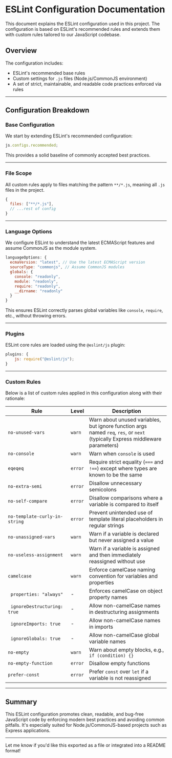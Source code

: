# ESLint Configuration Documentation

This document explains the ESLint configuration used in this project. The configuration is based on ESLint's recommended rules and extends them with custom rules tailored to our JavaScript codebase.

## Overview

The configuration includes:

- ESLint's recommended base rules
- Custom settings for `.js` files (Node.js/CommonJS environment)
- A set of strict, maintainable, and readable code practices enforced via rules

---

## Configuration Breakdown

### Base Configuration

We start by extending ESLint's recommended configuration:

```js
js.configs.recommended;
```

This provides a solid baseline of commonly accepted best practices.

---

### File Scope

All custom rules apply to files matching the pattern `**/*.js`, meaning all `.js` files in the project.

```js
{
  files: ["**/*.js"],
  // ...rest of config
}
```

---

### Language Options

We configure ESLint to understand the latest ECMAScript features and assume CommonJS as the module system.

```js
languageOptions: {
  ecmaVersion: "latest", // Use the latest ECMAScript version
  sourceType: "commonjs", // Assume CommonJS modules
  globals: {
    console: "readonly",
    module: "readonly",
    require: "readonly",
    __dirname: "readonly"
  }
}
```

This ensures ESLint correctly parses global variables like `console`, `require`, etc., without throwing errors.

---

### Plugins

ESLint core rules are loaded using the `@eslint/js` plugin:

```js
plugins: {
	js: require("@eslint/js");
}
```

---

### Custom Rules

Below is a list of custom rules applied in this configuration along with their rationale:

| Rule                                    | Level   | Description                                                                                                                   |
| --------------------------------------- | ------- | ----------------------------------------------------------------------------------------------------------------------------- |
| `no-unused-vars`                        | `warn`  | Warn about unused variables, but ignore function args named `req`, `res`, or `next` (typically Express middleware parameters) |
| `no-console`                            | `warn`  | Warn when `console` is used                                                                                                   |
| `eqeqeq`                                | `error` | Require strict equality (`===` and `!==`) except where types are known to be the same                                         |
| `no-extra-semi`                         | `error` | Disallow unnecessary semicolons                                                                                               |
| `no-self-compare`                       | `error` | Disallow comparisons where a variable is compared to itself                                                                   |
| `no-template-curly-in-string`           | `error` | Prevent unintended use of template literal placeholders in regular strings                                                    |
| `no-unassigned-vars`                    | `warn`  | Warn if a variable is declared but never assigned a value                                                                     |
| `no-useless-assignment`                 | `warn`  | Warn if a variable is assigned and then immediately reassigned without use                                                    |
| `camelcase`                             | `warn`  | Enforce camelCase naming convention for variables and properties                                                              |
| &nbsp;&nbsp;`properties: "always"`      | -       | Enforces camelCase on object property names                                                                                   |
| &nbsp;&nbsp;`ignoreDestructuring: true` | -       | Allow non-camelCase names in destructuring assignments                                                                        |
| &nbsp;&nbsp;`ignoreImports: true`       | -       | Allow non-camelCase names in imports                                                                                          |
| &nbsp;&nbsp;`ignoreGlobals: true`       | -       | Allow non-camelCase global variable names                                                                                     |
| `no-empty`                              | `warn`  | Warn about empty blocks, e.g., `if (condition) {}`                                                                            |
| `no-empty-function`                     | `error` | Disallow empty functions                                                                                                      |
| `prefer-const`                          | `error` | Prefer `const` over `let` if a variable is not reassigned                                                                     |

---

## Summary

This ESLint configuration promotes clean, readable, and bug-free JavaScript code by enforcing modern best practices and avoiding common pitfalls. It's especially suited for Node.js/CommonJS-based projects such as Express applications.

---

Let me know if you'd like this exported as a file or integrated into a README format!

